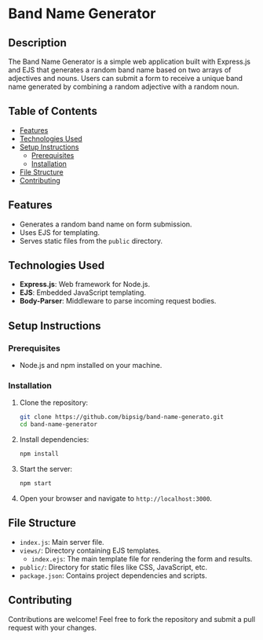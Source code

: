# Band Name Generator

## Description

The Band Name Generator is a simple web application built with Express.js and EJS that generates a random band name based on two arrays of adjectives and nouns. Users can submit a form to receive a unique band name generated by combining a random adjective with a random noun.

## Table of Contents

- [Features](#features)
- [Technologies Used](#technologies-used)
- [Setup Instructions](#setup-instructions)
  - [Prerequisites](#prerequisites)
  - [Installation](#installation)
- [File Structure](#file-structure)
- [Contributing](#contributing)

## Features

- Generates a random band name on form submission.
- Uses EJS for templating.
- Serves static files from the `public` directory.

## Technologies Used

- **Express.js**: Web framework for Node.js.
- **EJS**: Embedded JavaScript templating.
- **Body-Parser**: Middleware to parse incoming request bodies.

## Setup Instructions

### Prerequisites

- Node.js and npm installed on your machine.

### Installation

1. Clone the repository:

    ```bash
    git clone https://github.com/bipsig/band-name-generato.git
    cd band-name-generator
    ```

2. Install dependencies:

    ```bash
    npm install
    ```

3. Start the server:

    ```bash
    npm start
    ```

4. Open your browser and navigate to `http://localhost:3000`.

## File Structure

- `index.js`: Main server file.
- `views/`: Directory containing EJS templates.
  - `index.ejs`: The main template file for rendering the form and results.
- `public/`: Directory for static files like CSS, JavaScript, etc.
- `package.json`: Contains project dependencies and scripts.

## Contributing

Contributions are welcome! Feel free to fork the repository and submit a pull request with your changes.
